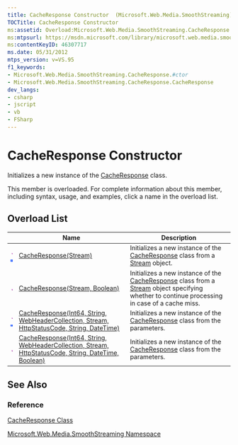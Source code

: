 ```yaml
---
title: CacheResponse Constructor  (Microsoft.Web.Media.SmoothStreaming)
TOCTitle: CacheResponse Constructor
ms:assetid: Overload:Microsoft.Web.Media.SmoothStreaming.CacheResponse.#ctor
ms:mtpsurl: https://msdn.microsoft.com/library/microsoft.web.media.smoothstreaming.cacheresponse.cacheresponse(v=VS.95)
ms:contentKeyID: 46307717
ms.date: 05/31/2012
mtps_version: v=VS.95
f1_keywords:
- Microsoft.Web.Media.SmoothStreaming.CacheResponse.#ctor
- Microsoft.Web.Media.SmoothStreaming.CacheResponse.CacheResponse
dev_langs:
- csharp
- jscript
- vb
- FSharp
---
```


# CacheResponse Constructor

Initializes a new instance of the [CacheResponse](cacheresponse-class-microsoft-web-media-smoothstreaming_1.md) class.

This member is overloaded. For complete information about this member, including syntax, usage, and examples, click a name in the overload list.

## Overload List

||Name|Description|
|--- |--- |--- |
|![Public method](images/Ff728153.pubmethod(en-us,VS.90).gif "Public method") ![Supported by Windows Phone](images/Ff728255.slMobile(VS.95).gif "Supported by Windows Phone")|[CacheResponse(Stream)](cacheresponse-constructor-stream-microsoft-web-media-smoothstreaming_1.md)|Initializes a new instance of the [CacheResponse](cacheresponse-class-microsoft-web-media-smoothstreaming_1.md) class from a [Stream](https://msdn.microsoft.com/library/8f86tw9e(v=vs.95)) object.|
|![Public method](images/Ff728153.pubmethod(en-us,VS.90).gif "Public method")|[CacheResponse(Stream, Boolean)](cacheresponse-constructor-stream-boolean-microsoft-web-media-smoothstreaming.md)|Initializes a new instance of the [CacheResponse](cacheresponse-class-microsoft-web-media-smoothstreaming_1.md) class from a [Stream](https://msdn.microsoft.com/library/8f86tw9e(v=vs.95)) object specifying whether to continue processing in case of a cache miss.|
|![Public method](images/Ff728153.pubmethod(en-us,VS.90).gif "Public method") ![Supported by Windows Phone](images/Ff728255.slMobile(VS.95).gif "Supported by Windows Phone")|[CacheResponse(Int64, String, WebHeaderCollection, Stream, HttpStatusCode, String, DateTime)](cacheresponse-constructor-int64-string-webheadercollection-stream-httpstatuscode-string-datetime-microsoft-web-media-smoothstreaming_1.md)|Initializes a new instance of the [CacheResponse](cacheresponse-class-microsoft-web-media-smoothstreaming_1.md) class from the parameters.|
|![Public method](images/Ff728153.pubmethod(en-us,VS.90).gif "Public method")|[CacheResponse(Int64, String, WebHeaderCollection, Stream, HttpStatusCode, String, DateTime, Boolean)](cacheresponse-constructor-int64-string-webheadercollection-stream-httpstatuscode-string-datetime-boolean-microsoft-web-media-smoothstreaming.md)|Initializes a new instance of the [CacheResponse](cacheresponse-class-microsoft-web-media-smoothstreaming_1.md) class from the parameters.|

## See Also

### Reference

[CacheResponse Class](cacheresponse-class-microsoft-web-media-smoothstreaming_1.md)

[Microsoft.Web.Media.SmoothStreaming Namespace](microsoft-web-media-smoothstreaming-namespace_1.md)
